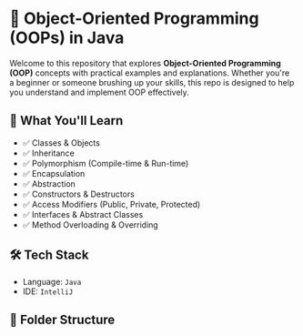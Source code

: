 # 🧠 Object-Oriented Programming (OOPs) in Java 

Welcome to this repository that explores **Object-Oriented Programming (OOP)** concepts with practical examples and explanations. Whether you're a beginner or someone brushing up your skills, this repo is designed to help you understand and implement OOP effectively.


## 🚀 What You'll Learn

- ✅ Classes & Objects  
- ✅ Inheritance  
- ✅ Polymorphism (Compile-time & Run-time)  
- ✅ Encapsulation  
- ✅ Abstraction  
- ✅ Constructors & Destructors  
- ✅ Access Modifiers (Public, Private, Protected)  
- ✅ Interfaces & Abstract Classes  
- ✅ Method Overloading & Overriding  


## 🛠️ Tech Stack

- Language: `Java` 
- IDE:  `IntelliJ` 

## 📂 Folder Structure

